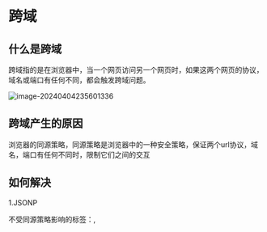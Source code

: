 # 跨域

## 什么是跨域

跨域指的是在浏览器中，当一个网页访问另一个网页时，如果这两个网页的协议，域名或端口有任何不同，都会触发跨域问题。

![image-20240404235601336](C:\Users\DELL\AppData\Roaming\Typora\typora-user-images\image-20240404235601336.png)

## 跨域产生的原因

浏览器的同源策略，同源策略是浏览器中的一种安全策略，保证两个url协议，域名，端口有任何不同时，限制它们之间的交互

## 如何解决

1.JSONP

不受同源策略影响的标签：<img>,<script>,<link>,<ifame>

JSONP利用javascript标签，将请求放到src属性中，前端通过解析（一段js代码）拿到数据。

缺点是：

（1）只支持GET，不支持POST

（2）存在被注入恶意脚本的风险

（3）接口异常无法监听

2.CORS（跨域资源共享 )

通过后端来配置

比如koa2框架通过app.use()来配置cors

优点是操作简单支持get,post请求

缺点:IE8以下的浏览器不支持
